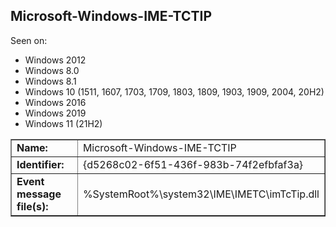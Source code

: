 ## Microsoft-Windows-IME-TCTIP

Seen on:
* Windows 2012
* Windows 8.0
* Windows 8.1
* Windows 10 (1511, 1607, 1703, 1709, 1803, 1809, 1903, 1909, 2004, 20H2)
* Windows 2016
* Windows 2019
* Windows 11 (21H2)

<table border="1" class="docutils">
  <tbody>
    <tr>
      <td><b>Name:</b></td>
      <td>Microsoft-Windows-IME-TCTIP</td>
    </tr>
    <tr>
      <td><b>Identifier:</b></td>
      <td>{d5268c02-6f51-436f-983b-74f2efbfaf3a}</td>
    </tr>
    <tr>
      <td><b>Event message file(s):</b></td>
      <td>%SystemRoot%\system32\IME\IMETC\imTcTip.dll</td>
    </tr>
  </tbody>
</table>

&nbsp;

